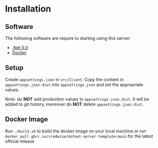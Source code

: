 # Installation

## <a name="software"></a>Software

The following software are require to starting using this server:

- [.Net 5.0](https://dotnet.microsoft.com/download/dotnet/5.0)
- [Docker](https://www.docker.com/products/docker-desktop)

## <a name="setup"></a>Setup

Create `appsettings.json` in `src/Client`. Copy the content in `appsettings.json.dist` into `appsettings.json` and set the appropriate values.

Note: do **NOT** add production values to `appsettings.json.dist`. It will be added to git history, moreover do **NOT** delete `appsettings.json.dist`.

## <a name="docker"></a>Docker Image

Run `./build.sh` to build the docker image on your local machine or run `docker pull ghcr.io/credwise/dotnet-server-template:main` for the latest official release
